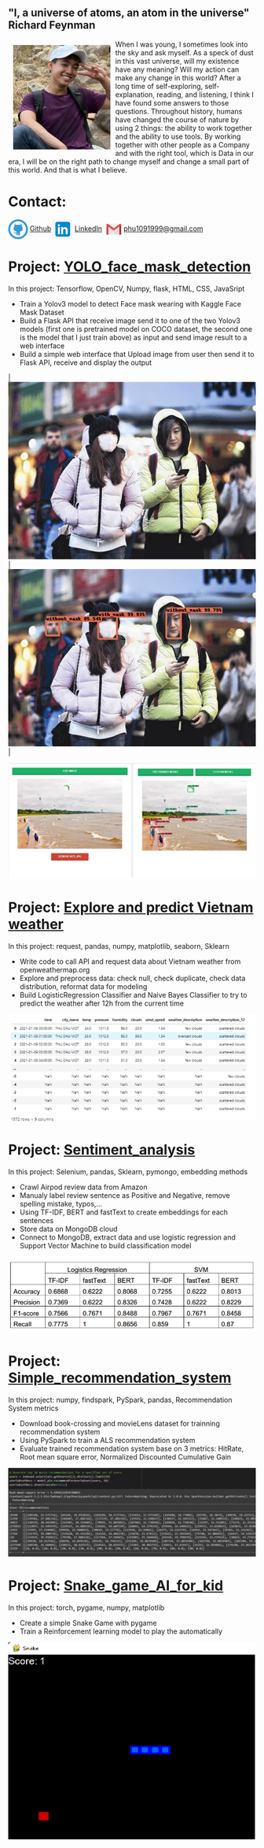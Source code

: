 ## "I, a universe of atoms, an atom in the universe" Richard Feynman

<head>
  <style>
    im {
      padding-top: 10px;
      padding-bottom: 10px;
      padding-left: 10px;
      padding-right: 10px;
    }
  </style>
</head>

<div style="clear: both;">
  <im style="float: left; margin-right 1em;">
    <img src="images/avatar.png" alt="">
  </im>
  <div>
    <p>When I was young, I sometimes look into the sky and ask myself. As a speck of dust in this vast universe, will my existence have any meaning? Will my action can make any change in this world? After a long time of self-exploring, self-explanation, reading, and listening, I think I have found some answers to those questions. Throughout history, humans have changed the course of nature by using 2 things: the ability to work together and the ability to use tools. By working together with other people as a Company and with the right tool, which is Data in our era, I will be on the right path to change myself and change a small part of this world. And that is what I believe.</p>
  </div>
</div>



# Contact:
<img align="center" src="images/github_PNG28.png" alt="drawing" style="width:40px;"/> <a href="https://github.com/TranPhu1999">Github</a> <img align="center" src="images/linkIn_icon.jpg" alt="drawing" style="width:40px;"/> <a href="https://www.linkedin.com/in/tran-duc-phu-505841192/">LinkedIn</a> <img align="center" src="images/Gmail_logo.png" alt="drawing" style="width:40px;"/><a>phu1091999@gmail.com</a>



# Project: [YOLO_face_mask_detection](https://github.com/TranPhu1999/YOLO_face_mask_detection)
In this project: Tensorflow, OpenCV, Numpy, flask, HTML, CSS, JavaSript
- Train a Yolov3 model to detect Face mask wearing with Kaggle Face Mask Dataset
- Build a Flask API that receive image send it to one of the two Yolov3 models (first one is pretrained model on COCO dataset, the second one is the model that I just train above) as input and send image result to a web interface 
- Build a simple web interface that Upload image from user then send it to Flask API, receive and display the output 

|![Input](images/maksssksksss0.png) | ![Output](images/download.png)|

![Interface](/images/image.png)


# Project: [Explore and predict Vietnam weather](https://github.com/TranPhu1999/Explore_Predict_Vietnam-weather)
In this project: request, pandas, numpy,  matplotlib, seaborn, Sklearn
- Write code to call API and request data about Vietnam weather from openweathermap.org 
- Explore and preprocess data: check null, check duplicate, check data distribution, reformat data for modeling 
- Build LogisticRegression Classifier and Naive Bayes Classifier to try to predict the weather after 12h from the current time 

![img](images/Explore_Predict_Vietnam%20weather.png)


# Project: [Sentiment_analysis](https://github.com/TranPhu1999/Sentiment_analysis)
In this project: Selenium, pandas, Sklearn, pymongo, embedding methods
- Crawl Airpod review data from Amazon 
- Manualy label review sentence as Positive and Negative, remove spelling mistake, typos,... 
- Using TF-IDF, BERT and fastText to create embeddings for each sentences
- Store data on MongoDB cloud
- Connect to MongoDB, extract data and use logistic regression and Support Vector Machine to build classification model

![img](images/Sentiment_analysis_project.png)

# Project: [Simple_recommendation_system](https://github.com/TranPhu1999/Simple_recommendation_system)
In this project: numpy, findspark, PySpark, pandas, Recommendation System metrics
- Download book-crossing and movieLens dataset for trainning recommendation system
- Using PySpark to train a ALS recommendation system
- Evaluate trained recommendation system base on 3 metrics: HitRate, Root mean square error, Normalized Discounted Cumulative Gain

![img](images/Recommendation_system.png)

# Project: [Snake_game_AI_for_kid](https://github.com/TranPhu1999/Snake_reinforcement_learning)
In this project: torch, pygame, numpy, matplotlib
- Create a simple Snake Game with pygame
- Train a Reinforcement learning model to play the automatically

![img](images/SnakeGame.png)




